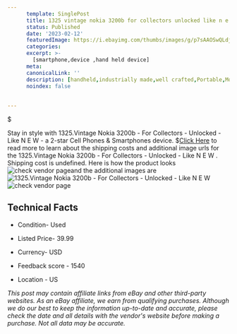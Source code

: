 ```yaml
---
      template: SinglePost
      title: 1325 vintage nokia 3200b for collectors unlocked like n e w 
      status: Published
      date: '2023-02-12'
      featuredImage: https://i.ebayimg.com/thumbs/images/g/p7sAAOSwQLdjFknF/s-l225.jpg
      categories: 
      excerpt: >-
        [smartphone,device ,hand held device]
      meta:
      canonicalLink: ''
      description: [handheld,industrially made,well crafted,Portable,Mobile,Compact,Convenient,Lightweight,Maneuverable,Man-portable,Miniature,Carriable,Hand-held,Light,Holdable,Transportable,Mobile device,Pocket-sized,On-the-go,Wireless,Cordless,Compact size,Convenient size, smartphone,device ,hand held device]
      noindex: false
      
        
---
```

$

Stay in style with 1325.Vintage Nokia 3200b - For Collectors - Unlocked - Like N E W  - a 2-star Cell Phones & Smartphones device.
$[Click Here](https://www.ebay.com/itm/165661125189?hash=item26922c2a45%3Ag%3Ap7sAAOSwQLdjFknF&mkevt=1&mkcid=1&mkrid=711-53200-19255-0&campid=%253CePNCampaignId%253E&customid=%253CreferenceId%253E&toolid=10049) to read more to learn about the shipping costs and additional image urls for the 1325.Vintage Nokia 3200b - For Collectors - Unlocked - Like N E W . Shipping cost is undefined. Here is how the product looks ![check vendor page](https://i.ebayimg.com/thumbs/images/g/p7sAAOSwQLdjFknF/s-l225.jpg)and the additional images are![1325.Vintage Nokia 3200b - For Collectors - Unlocked - Like N E W ](https://i.ebayimg.com/images/g/p7sAAOSwQLdjFknF/s-l1600.jpg)![check vendor page](https://origin-galleryplus.ebayimg.com/ws/web/165661125189_2_0_1/225x225.jpg,https://origin-galleryplus.ebayimg.com/ws/web/165661125189_3_0_1/225x225.jpg,https://origin-galleryplus.ebayimg.com/ws/web/165661125189_4_0_1/225x225.jpg,https://origin-galleryplus.ebayimg.com/ws/web/165661125189_5_0_1/225x225.jpg,https://origin-galleryplus.ebayimg.com/ws/web/165661125189_6_0_1/225x225.jpg,https://origin-galleryplus.ebayimg.com/ws/web/165661125189_7_0_1/225x225.jpg)



 ## Technical Facts 



     
      

 - Condition- Used 


      

 - Listed Price- 39.99 


      

 - Currency- USD 


      

 - Feedback score - 1540 


      

 - Location - US 


      
      

 *_This post may contain affiliate links from eBay and other third-party websites. As an eBay affiliate, we earn from qualifying purchases. Although we do our best to keep the information up-to-date and accurate, please check the date and all details with the vendor's website before making a purchase. Not all data may be accurate._*






